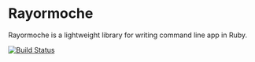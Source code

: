 # Rayormoche
Rayormoche is a lightweight library for writing command line app in Ruby.

[![Build Status](https://travis-ci.org/esphas/Rayormoche.svg?branch=master)](https://travis-ci.org/esphas/Rayormoche)

